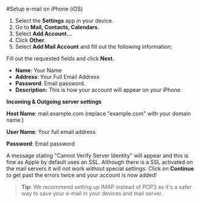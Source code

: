 #Setup e-mail on iPhone (iOS)

1. Select the **Settings** app in your device.
1. Go to **Mail, Contacts, Calendars.**
1. Select **Add Account...**
1. Click **Other**.
1. Select **Add Mail Account** and fill out the following information;  

Fill out the requested fields and click **Next.**

-  **Name**: Your Name
- **Address**: Your Full Email Address 
- **Password**: Email password.
- **Description:**   This is how your account will appear on your iPhone.



**Incoming & Outgoing server settings**

**Host Name**: mail.example.com  (replace "example.com" with your domain name.)

**User Name**: Your full email address

**Password**: Email password

A message stating "Cannot Verify Server Identity" will appear and this is fine as Apple by default uses an SSL. Although there is a SSL activated on the mail servers it will not work without special settings. Click on **Continue** to get past the errors twice and your account is now added!

>**Tip:** We recommend setting up IMAP instead of POP3 as it's a safer way to save your e-mail in your devices and mail server.